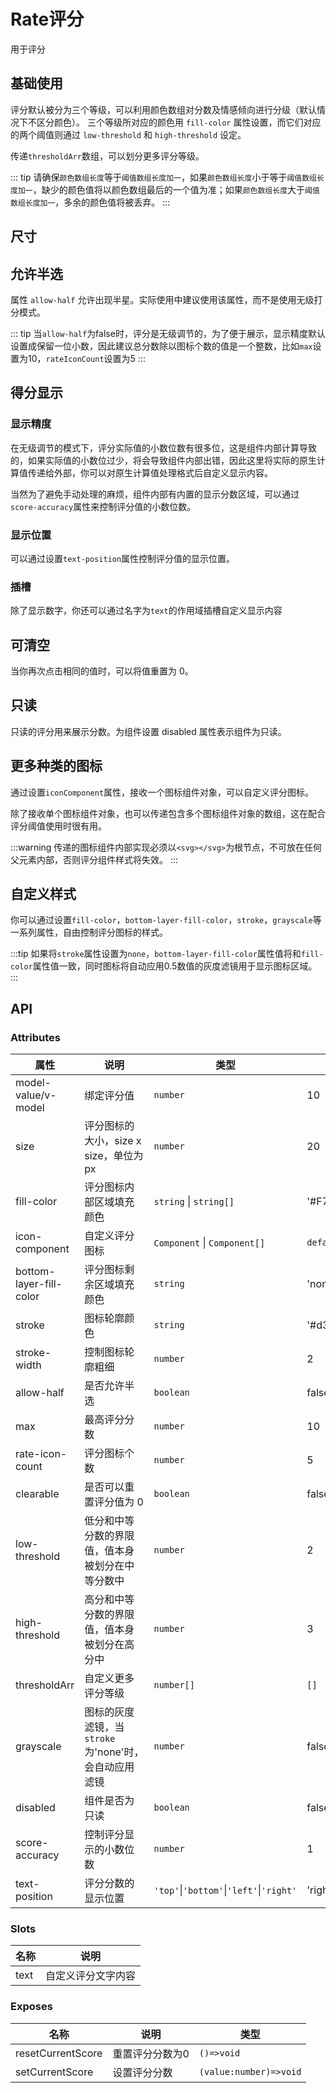 # Rate评分

用于评分

## 基础使用

评分默认被分为三个等级，可以利用颜色数组对分数及情感倾向进行分级（默认情况下不区分颜色）。 三个等级所对应的颜色用 `fill-color` 属性设置，而它们对应的两个阈值则通过 `low-threshold` 和 `high-threshold` 设定。

传递`thresholdArr`数组，可以划分更多评分等级。

<demo src="./demos/basic.vue"></demo>

::: tip
请确保`颜色数组长度`等于`阈值数组长度加一`，如果`颜色数组长度`小于等于`阈值数组长度加一`，缺少的颜色值将以颜色数组最后的一个值为准；如果`颜色数组长度`大于`阈值数组长度加一`，多余的颜色值将被丢弃。
:::

## 尺寸

<demo src="./demos/size.vue"></demo>

## 允许半选

属性 `allow-half` 允许出现半星。实际使用中建议使用该属性，而不是使用无级打分模式。

<demo src="./demos/half.vue"></demo>

::: tip
当`allow-half`为false时，评分是无级调节的，为了便于展示，显示精度默认设置成保留一位小数，因此建议总分数除以图标个数的值是一个整数，比如`max`设置为10，`rateIconCount`设置为5
:::

## 得分显示

### 显示精度

在无级调节的模式下，评分实际值的小数位数有很多位，这是组件内部计算导致的，如果实际值的小数位过少，将会导致组件内部出错，因此这里将实际的原生计算值传递给外部，你可以对原生计算值处理格式后自定义显示内容。

当然为了避免手动处理的麻烦，组件内部有内置的显示分数区域，可以通过`score-accuracy`属性来控制评分值的小数位数。

<demo src="./demos/accuracy.vue"></demo>

### 显示位置

可以通过设置`text-position`属性控制评分值的显示位置。

<demo src="./demos/position.vue"></demo>

### 插槽

除了显示数字，你还可以通过名字为`text`的作用域插槽自定义显示内容
<demo src="./demos/text.vue"></demo>

## 可清空

当你再次点击相同的值时，可以将值重置为 0。
<demo src="./demos/clearable.vue"></demo>

## 只读

只读的评分用来展示分数。为组件设置 disabled 属性表示组件为只读。
<demo src="./demos/ReadOnly.vue"></demo>

## 更多种类的图标

通过设置`iconComponent`属性，接收一个图标组件对象，可以自定义评分图标。

<demo src="./demos/MoreIcons.vue"></demo>

除了接收单个图标组件对象，也可以传递包含多个图标组件对象的数组，这在配合评分阈值使用时很有用。
<demo src="./demos/iconsArr.vue"></demo>

:::warning
传递的图标组件内部实现必须以`<svg></svg>`为根节点，不可放在任何父元素内部，否则评分组件样式将失效。
:::

## 自定义样式

你可以通过设置`fill-color`，`bottom-layer-fill-color`，`stroke`，`grayscale`等一系列属性，自由控制评分图标的样式。
<demo src="./demos/customizedStyle.vue"></demo>

:::tip
如果将`stroke`属性设置为`none`，`bottom-layer-fill-color`属性值将和`fill-color`属性值一致，同时图标将自动应用0.5数值的灰度滤镜用于显示图标区域。
:::
<demo src="./demos/contourless.vue"></demo>

## API

### Attributes

| 属性     | 说明               | 类型                             | 默认值  |
| -------- | ------------------ | -------------------------------- | ------- |
| model-value/v-model | 绑定评分值  | `number` | 10 |
| size | 评分图标的大小，size x size，单位为px | `number` | 20 |
| fill-color | 评分图标内部区域填充颜色 | `string` \| `string[]` | '#F7BA2A'  |
| icon-component | 自定义评分图标 | `Component` \| `Component[]`   | `defaultRateIcon`   |
| bottom-layer-fill-color | 评分图标剩余区域填充颜色 | `string` | 'none'  |
| stroke | 图标轮廓颜色 | `string` | '#d3d6db' |
| stroke-width | 控制图标轮廓粗细 | `number` | 2 |
| allow-half | 是否允许半选 | `boolean` | false |
| max | 最高评分分数 | `number` | 10 |
| rate-icon-count | 评分图标个数 | `number` | 5 |
| clearable | 是否可以重置评分值为 0 | `boolean` | false |
| low-threshold | 低分和中等分数的界限值，值本身被划分在中等分数中 | `number` | 2 |
| high-threshold | 高分和中等分数的界限值，值本身被划分在高分中 | `number` | 3 |
| thresholdArr | 自定义更多评分等级 | `number[]` | `[]` |
| grayscale | 图标的灰度滤镜，当`stroke`为'none'时，会自动应用滤镜 | `number` | false |
| disabled | 组件是否为只读 | `boolean` | false |
| score-accuracy | 控制评分显示的小数位数 | `number` | 1 |
| text-position | 评分分数的显示位置 | `'top'`\|`'bottom'`\|`'left'`\|`'right'` | 'right' |

### Slots

| 名称     | 说明               |
| -------- | ------------------ |
| text | 自定义评分文字内容   |

### Exposes

| 名称     | 说明   | 类型 |
| -------- | ------------------ |--------- |
| resetCurrentScore | 重置评分分数为0 | `()=>void` |
| setCurrentScore | 设置评分分数 | `(value:number)=>void` |
